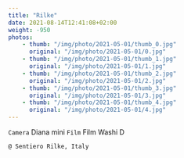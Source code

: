 ```yaml
---
title: "Rilke"
date: 2021-08-14T12:41:08+02:00
weight: -950
photos:
    - thumb: "/img/photo/2021-05-01/thumb_0.jpg"
      original: "/img/photo/2021-05-01/0.jpg"
    - thumb: "/img/photo/2021-05-01/thumb_1.jpg"
      original: "/img/photo/2021-05-01/1.jpg"
    - thumb: "/img/photo/2021-05-01/thumb_2.jpg"
      original: "/img/photo/2021-05-01/2.jpg"
    - thumb: "/img/photo/2021-05-01/thumb_3.jpg"
      original: "/img/photo/2021-05-01/3.jpg"
    - thumb: "/img/photo/2021-05-01/thumb_4.jpg"
      original: "/img/photo/2021-05-01/4.jpg"
---
```

`Camera` Diana mini
`Film` Film Washi D

`@ Sentiero Rilke, Italy`
